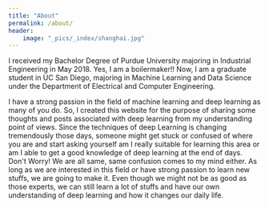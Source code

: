 ```yaml
---
title: "About"
permalink: /about/
header:
    image: "_pics/_index/shanghai.jpg"
---
```


I received my Bachelor Degree of Purdue University majoring in Industrial Engineering
in May 2018. Yes, I am a boilermaker!! Now, I am a graduate student in UC San Diego,
majoring in Machine Learning and Data Science under the Department of Electrical and Computer
Engineering.

I have a strong passion in the field of machine learning and deep learning as many of
you do. So, I created this website for the purpose of sharing some thoughts and posts associated
with deep learning from my understanding point of views. Since the techniques of deep Learning
is changing tremendously those days, someone might get stuck or confused of where you are and start
asking yourself am I really suitable for learning this area or am I able to get a good
knowledge of deep learning at the end of days. Don't Worry! We are all same, same
confusion comes to my mind either. As long as we are interested in this field or
have strong passion to learn new stuffs, we are going to make it. Even though we
might not be as good as those experts, we can still learn a lot of stuffs and have
our own understanding of deep learning and how it changes our daily life.
